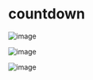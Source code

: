 # countdown


![image](https://user-images.githubusercontent.com/76609302/161146295-f0eb1bca-52cb-43fe-83e0-a12e547adeb9.png)

![image](https://user-images.githubusercontent.com/76609302/161146352-ef338e9d-2ae0-45f4-83f3-0959d2e172c6.png)

![image](https://user-images.githubusercontent.com/76609302/161146421-1016da31-7f91-44a7-a1db-8e2efe824e40.png)
